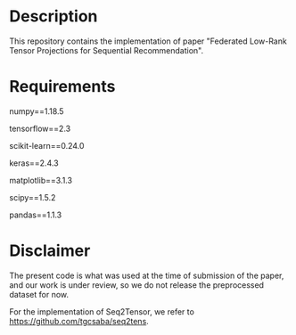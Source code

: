# Description
This repository contains the implementation of paper "Federated Low-Rank Tensor Projections for Sequential Recommendation".

# Requirements
numpy==1.18.5 

tensorflow==2.3

scikit-learn==0.24.0

keras==2.4.3

matplotlib==3.1.3

scipy==1.5.2

pandas==1.1.3

# Disclaimer
The present code is what was used at the time of submission of the paper, and our work is under review, so we do not release the preprocessed dataset for now.

For the implementation of Seq2Tensor, we refer to https://github.com/tgcsaba/seq2tens.

